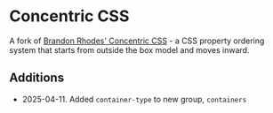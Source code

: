 # Concentric CSS

A fork of [Brandon Rhodes' Concentric CSS](https://github.com/brandon-rhodes/Concentric-CSS) - a CSS property ordering system that starts from outside the box model and moves inward.

## Additions

- 2025-04-11. Added `container-type` to new group, `containers`
